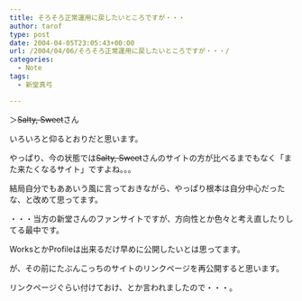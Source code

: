 ```yaml
---
title: そろそろ正常運用に戻したいところですが・・・
author: tarof
type: post
date: 2004-04-05T23:05:43+00:00
url: /2004/04/06/そろそろ正常運用に戻したいところですが・・・/
categories:
  - Note
tags:
  - 新堂真弓

---
```

＞<del>Salty&#44; Sweet</del>さん
  
いろいろと仰るとおりだと思います。
  
やっぱり、今の状態では<del>Salty&#44; Sweet</del>さんのサイトの方が比べるまでもなく「また来たくなるサイト」ですよね。。。
  
結局自分でもああいう風に言っておきながら、やっぱり根本は自分中心だったな、と改めて思ってます。

・・・当方の新堂さんのファンサイトですが、方向性とか色々と考え直したりしてる最中です。
  
WorksとかProfileは出来るだけ早めに公開したいとは思ってます。
  
が、その前にたぶんこっちのサイトのリンクページを再公開すると思います。
  
リンクページぐらい付けておけ、とか言われましたので・・・。